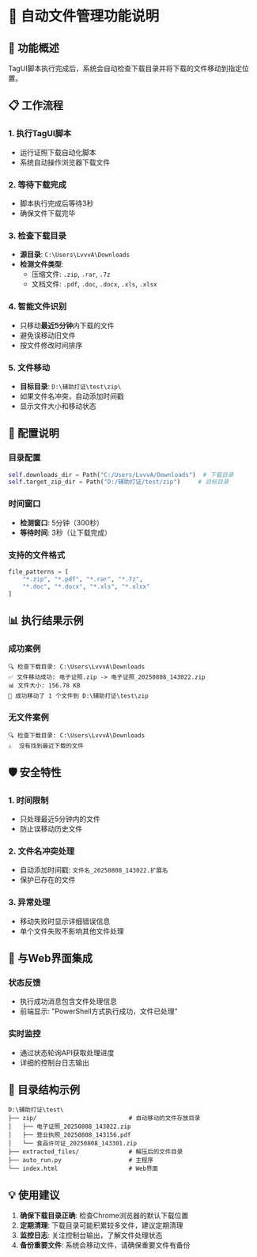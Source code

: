 # 📁 自动文件管理功能说明

## 🎯 功能概述

TagUI脚本执行完成后，系统会自动检查下载目录并将下载的文件移动到指定位置。

## 📋 工作流程

### 1. 执行TagUI脚本
- 运行证照下载自动化脚本
- 系统自动操作浏览器下载文件

### 2. 等待下载完成
- 脚本执行完成后等待3秒
- 确保文件下载完毕

### 3. 检查下载目录
- **源目录**: `C:\Users\LvvvA\Downloads`
- **检测文件类型**: 
  - 压缩文件: `.zip`, `.rar`, `.7z`
  - 文档文件: `.pdf`, `.doc`, `.docx`, `.xls`, `.xlsx`

### 4. 智能文件识别
- 只移动**最近5分钟**内下载的文件
- 避免误移动旧文件
- 按文件修改时间排序

### 5. 文件移动
- **目标目录**: `D:\辅助打证\test\zip\`
- 如果文件名冲突，自动添加时间戳
- 显示文件大小和移动状态

## 🔧 配置说明

### 目录配置
```python
self.downloads_dir = Path("C:/Users/LvvvA/Downloads")  # 下载目录
self.target_zip_dir = Path("D:/辅助打证/test/zip")     # 目标目录
```

### 时间窗口
- **检测窗口**: 5分钟（300秒）
- **等待时间**: 3秒（让下载完成）

### 支持的文件格式
```python
file_patterns = [
    "*.zip", "*.pdf", "*.rar", "*.7z", 
    "*.doc", "*.docx", "*.xls", "*.xlsx"
]
```

## 📊 执行结果示例

### 成功案例
```
🔍 检查下载目录: C:\Users\LvvvA\Downloads
✅ 文件移动成功: 电子证照.zip -> 电子证照_20250808_143022.zip
📊 文件大小: 156.78 KB
🎉 成功移动了 1 个文件到 D:\辅助打证\test\zip
```

### 无文件案例
```
🔍 检查下载目录: C:\Users\LvvvA\Downloads
⚠️  没有找到最近下载的文件
```

## 🛡️ 安全特性

### 1. 时间限制
- 只处理最近5分钟内的文件
- 防止误移动历史文件

### 2. 文件名冲突处理
- 自动添加时间戳: `文件名_20250808_143022.扩展名`
- 保护已存在的文件

### 3. 异常处理
- 移动失败时显示详细错误信息
- 单个文件失败不影响其他文件处理

## 🔄 与Web界面集成

### 状态反馈
- 执行成功消息包含文件处理信息
- 前端显示: "PowerShell方式执行成功，文件已处理"

### 实时监控
- 通过状态轮询API获取处理进度
- 详细的控制台日志输出

## 📁 目录结构示例

```
D:\辅助打证\test\
├── zip/                          # 自动移动的文件存放目录
│   ├── 电子证照_20250808_143022.zip
│   ├── 营业执照_20250808_143156.pdf
│   └── 食品许可证_20250808_143301.zip
├── extracted_files/              # 解压后的文件目录
├── auto_run.py                   # 主程序
└── index.html                    # Web界面
```

## 💡 使用建议

1. **确保下载目录正确**: 检查Chrome浏览器的默认下载位置
2. **定期清理**: 下载目录可能积累较多文件，建议定期清理
3. **监控日志**: 关注控制台输出，了解文件处理状态
4. **备份重要文件**: 系统会移动文件，请确保重要文件有备份
